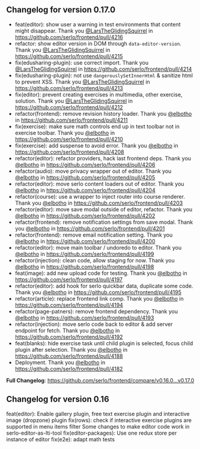 ## Changelog for version 0.17.0

- feat(editor): show user a warning in test environments that content might disappear. Thank you [@LarsTheGlidingSquirrel](https://github.com/LarsTheGlidingSquirrel) in https://github.com/serlo/frontend/pull/4216
- refactor: show editor version in DOM through `data-editor-version`. Thank you [@LarsTheGlidingSquirrel](https://github.com/LarsTheGlidingSquirrel) in https://github.com/serlo/frontend/pull/4215
- fix(edusharing-plugin): use correct import. Thank you [@LarsTheGlidingSquirrel](https://github.com/LarsTheGlidingSquirrel) in https://github.com/serlo/frontend/pull/4214
- fix(edusharing-plugin): not use `dangerouslySetInnerHtml` & sanitize html to prevent XSS. Thank you [@LarsTheGlidingSquirrel](https://github.com/LarsTheGlidingSquirrel) in https://github.com/serlo/frontend/pull/4213
- fix(editor): prevent creating exercises in multimedia, other exercise, solution. Thank you [@LarsTheGlidingSquirrel](https://github.com/LarsTheGlidingSquirrel) in https://github.com/serlo/frontend/pull/4212
- refactor(frontend): remove revision history loader. Thank you [@elbotho](https://github.com/elbotho) in https://github.com/serlo/frontend/pull/4211
- fix(exercise): make sure math controls end up in text toolbar not in exercise toolbar. Thank you [@elbotho](https://github.com/elbotho) in https://github.com/serlo/frontend/pull/4210
- fix(exercise): add suspense to avoid error. Thank you [@elbotho](https://github.com/elbotho) in https://github.com/serlo/frontend/pull/4208
- refactor(editor): refactor providers, hack last frontend deps. Thank you [@elbotho](https://github.com/elbotho) in https://github.com/serlo/frontend/pull/4206
- refactor(audio): move privacy wrapper out of editor. Thank you [@elbotho](https://github.com/elbotho) in https://github.com/serlo/frontend/pull/4205
- refactor(editor): move serlo content loaders out of editor. Thank you [@elbotho](https://github.com/elbotho) in https://github.com/serlo/frontend/pull/4204
- refactor(course): use a wrapper to inject router into course renderer. Thank you [@elbotho](https://github.com/elbotho) in https://github.com/serlo/frontend/pull/4203
- refactor(editor): move save modal outside of editor, refactor. Thank you [@elbotho](https://github.com/elbotho) in https://github.com/serlo/frontend/pull/4202
- refactor(frontend): remove notification settings from save modal. Thank you [@elbotho](https://github.com/elbotho) in https://github.com/serlo/frontend/pull/4201
- refactor(frontend): remove email notification setting. Thank you [@elbotho](https://github.com/elbotho) in https://github.com/serlo/frontend/pull/4200
- refactor(editor): move main toolbar / undoredo to editor. Thank you [@elbotho](https://github.com/elbotho) in https://github.com/serlo/frontend/pull/4199
- refactor(injection): clean code, allow staging for now. Thank you [@elbotho](https://github.com/elbotho) in https://github.com/serlo/frontend/pull/4198
- feat(image): add new upload code for testing. Thank you [@elbotho](https://github.com/elbotho) in https://github.com/serlo/frontend/pull/4197
- refactor(editor): add hook for serlo quickbar data, duplicate some code. Thank you [@elbotho](https://github.com/elbotho) in https://github.com/serlo/frontend/pull/4195
- refactor(article): replace frontend link comp. Thank you [@elbotho](https://github.com/elbotho) in https://github.com/serlo/frontend/pull/4194
- refactor(page-patners): remove frontend dependency. Thank you [@elbotho](https://github.com/elbotho) in https://github.com/serlo/frontend/pull/4193
- refactor(injection): move serlo code back to editor & add server endpoint for fetch. Thank you [@elbotho](https://github.com/elbotho) in https://github.com/serlo/frontend/pull/4192
- feat(blanks): hide exercise task until child plugin is selected, focus child plugin after selection. Thank you [@elbotho](https://github.com/elbotho) in https://github.com/serlo/frontend/pull/4188
- Deployment. Thank you [@elbotho](https://github.com/elbotho) in https://github.com/serlo/frontend/pull/4182

**Full Changelog**: https://github.com/serlo/frontend/compare/v0.16.0...v0.17.0

## Changelog for version 0.16

feat(editor): Enable gallery plugin, free text exercise plugin and interactive image (dropzone) plugin
fix(rows): check if interactive exercise plugins are supported in menu items filter
Some changes to make editor code work in serlo-editor-as-lti-tool
fix(editor-packages): Use one redux store per instance of editor
fix(e2e): adapt math tests
